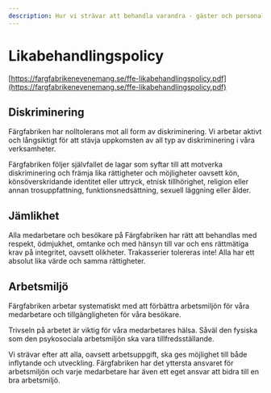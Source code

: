 ```yaml
---
description: Hur vi strävar att behandla varandra - gäster och personal.
---
```


# Likabehandlingspolicy

[https://fargfabrikenevenemang.se/ffe-likabehandlingspolicy.pdf](https://fargfabrikenevenemang.se/ffe-likabehandlingspolicy.pdf)

## Diskriminering

Färgfabriken har nolltolerans mot all form av diskriminering. Vi arbetar aktivt och långsiktigt för att stävja uppkomsten av all typ av diskriminering i våra verksamheter.

Färgfabriken följer självfallet de lagar som syftar till att motverka diskriminering och främja lika rättigheter och möjligheter oavsett kön, könsöverskridande identitet eller uttryck, etnisk tillhörighet, religion eller annan trosuppfattning, funktionsnedsättning, sexuell läggning eller ålder.

## Jämlikhet

Alla medarbetare och besökare på Färgfabriken har rätt att behandlas med respekt, ödmjukhet, omtanke och med hänsyn till var och ens rättmätiga krav på integritet, oavsett olikheter. Trakasserier tolereras inte! Alla har ett absolut lika värde och samma rättigheter.

## Arbetsmiljö

Färgfabriken arbetar systematiskt med att förbättra arbetsmiljön för våra medarbetare och tillgängligheten för våra besökare.

Trivseln på arbetet är viktig för våra medarbetares hälsa. Såväl den fysiska som den psykosociala arbetsmiljön ska vara tillfredsställande.

Vi strävar efter att alla, oavsett arbetsuppgift, ska ges möjlighet till både inflytande och utveckling. Färgfabriken har det yttersta ansvaret för arbetsmiljön och varje medarbetare har även ett eget ansvar att bidra till en bra arbetsmiljö.

